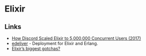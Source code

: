 # Elixir

## Links

- [How Discord Scaled Elixir to 5,000,000 Concurrent Users (2017)](https://blog.discordapp.com/scaling-elixir-f9b8e1e7c29b)
- [edeliver](https://github.com/edeliver/edeliver) - Deployment for Elixir and Erlang.
- [Elixir’s biggest gotchas?](https://elixirforum.com/t/elixirs-biggest-gotchas/796)